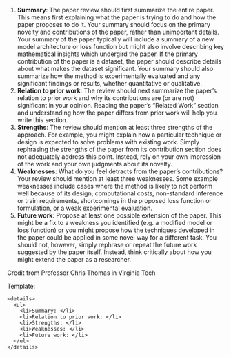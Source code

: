 1. <b>Summary</b>: The paper review should first summarize the entire paper. This means first explaining what the paper is trying to do and how the paper proposes to do it. Your summary should focus on the primary novelty and contributions of the paper, rather than unimportant details. Your summary of the paper typically will include a summary of a new model architecture or loss function but might also involve describing key mathematical insights which undergird the paper. If the primary contribution of the paper is a dataset, the paper should describe details about what makes the dataset significant. Your summary should also summarize how the method is experimentally evaluated and any significant findings or results, whether quantitative or qualitative.
2. <b>Relation to prior work</b>: The review should next summarize the paper’s relation to prior work and why its contributions are (or are not) significant in your opinion. Reading the paper’s “Related Work” section and understanding how the paper differs from prior work will help you write this section.
3. <b>Strengths</b>: The review should mention at least three strengths of the approach. For example, you might explain how a particular technique or design is expected to solve problems with existing work. Simply rephrasing the strengths of the paper from its contribution section does not adequately address this point. Instead, rely on your own impression of the work and your own judgments about its novelty.  
4. <b>Weaknesses</b>: What do you feel detracts from the paper’s contributions? Your review should mention at least three weaknesses. Some example weaknesses include cases where the method is likely to not perform well because of its design, computational costs, non-standard inference or train requirements, shortcomings in the proposed loss function or formulation, or a weak experimental evaluation.  
5. <b>Future work</b>: Propose at least one possible extension of the paper. This might be a fix to a weakness you identified (e.g. a modified model or loss function) or you might propose how the techniques developed in the paper could be applied in some novel way for a different task. You should not, however, simply rephrase or repeat the future work suggested by the paper itself. Instead, think critically about how you might extend the paper as a researcher.

Credit from Professor Chris Thomas in Virginia Tech 

Template:

```
<details>
  <ul>
    <li>Summary: </li>  
    <li>Relation to prior work: </li>  
    <li>Strengths: </li>
    <li>Weaknesses: </li>
    <li>Future work: </li>
  </ul>
</details>
```
